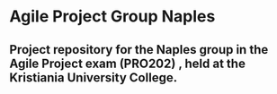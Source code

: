 # Agile Project Group Naples

## Project repository for the Naples group in the Agile Project exam (PRO202) , held at the Kristiania University College.
